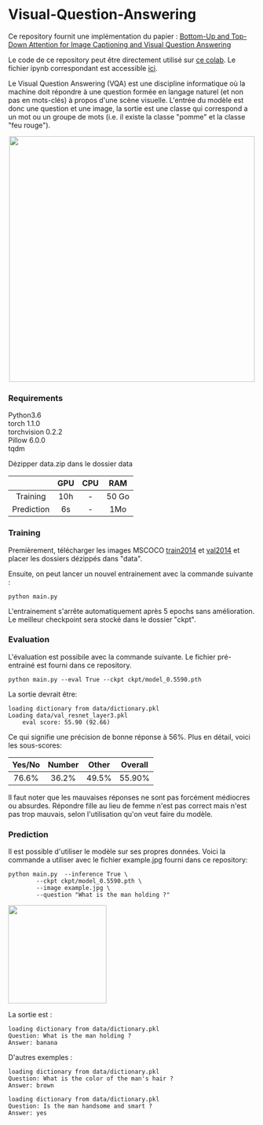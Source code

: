 # Visual-Question-Answering

Ce repository fournit une implémentation du papier : [Bottom-Up and Top-Down Attention for Image Captioning and Visual Question Answering](https://arxiv.org/abs/1707.07998)

Le code de ce repository peut être directement utilisé sur [ce colab](https://colab.research.google.com/drive/1nIXGzbOvHQPIbDKqcmBwccH21K7GPtRE). Le fichier ipynb correspondant est accessible [ici](https://github.com/numediart/Visual-Question-Answering/blob/master/VQA_handsonai.ipynb).

Le Visual Question Answering (VQA) est une discipline informatique où la machine doit répondre à une question formée en langage naturel (et non pas en mots-clés) à propos d'une scène visuelle. L'entrée du modèle est donc une question et une image, la sortie est une classe qui correspond a un mot ou un groupe de mots (i.e. il existe la classe "pomme" et la classe "feu rouge").

<p align="center">
<img src="https://visualqa.org/static/img/challenge.png" width="500px" align="center" />
</p>

### Requirements

Python3.6<br/>
torch 1.1.0<br/>
torchvision 0.2.2<br/>
Pillow 6.0.0<br/>
tqdm<br/>

Dézipper data.zip dans le dossier data


|         | GPU     | CPU  | RAM |
|:-------------:|:-------------:|:-------------:|:-------------:|
| Training     | 10h | - | 50 Go |
| Prediction     | 6s | - | 1Mo |



### Training
Premièrement, télécharger les images MSCOCO [train2014](http://images.cocodataset.org/zips/train2014.zip) et [val2014](http://images.cocodataset.org/zips/val2014.zip) et placer les dossiers dézippés dans "data".

Ensuite, on peut lancer un nouvel entrainement avec la commande suivante :
```
python main.py  
```
L'entrainement s'arrête automatiquement après 5 epochs sans amélioration.
Le meilleur checkpoint sera stocké dans le dossier "ckpt".

### Evaluation
L'évaluation est possibile avec la commande suivante. Le fichier pré-entrainé est fourni dans ce repository.
```
python main.py --eval True --ckpt ckpt/model_0.5590.pth
```
La sortie devrait être:
```
loading dictionary from data/dictionary.pkl
Loading data/val_resnet_layer3.pkl
	eval score: 55.90 (92.66)
```
Ce qui signifie une précision de bonne réponse à 56%. Plus en détail, voici les sous-scores:

| Yes/No        | Number     | Other  | Overall |
|:-------------:|:-------------:|:-------------:|:-------------:|
| 76.6%      | 36.2% | 49.5% | 55.90% |

Il faut noter que les mauvaises réponses ne sont pas forcément médiocres ou absurdes. Répondre fille au lieu de femme n'est pas correct mais n'est pas trop mauvais, selon l'utilisation qu'on veut faire du modèle.

### Prediction

Il est possible d'utiliser le modèle sur ses propres données. Voici la commande a utiliser avec le fichier example.jpg fourni dans ce repository:
```
python main.py  --inference True \
		--ckpt ckpt/model_0.5590.pth \
		--image example.jpg \
		--question "What is the man holding ?"
```
<img src="https://github.com/numediart/Visual-Question-Answering/blob/master/example.jpg?raw=true&s=100" width="200" />

La sortie est :
```
loading dictionary from data/dictionary.pkl
Question: What is the man holding ?
Answer: banana
```

D'autres exemples :

```
loading dictionary from data/dictionary.pkl
Question: What is the color of the man's hair ?
Answer: brown
```

```
loading dictionary from data/dictionary.pkl
Question: Is the man handsome and smart ?
Answer: yes
```
